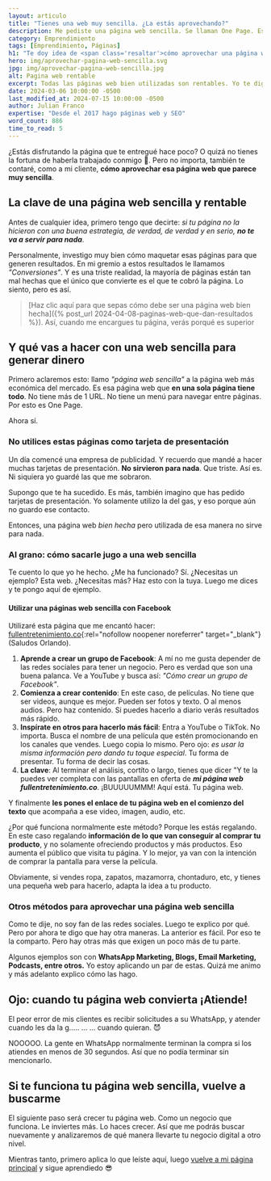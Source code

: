 ```yaml
---
layout: articulo
title: "Tienes una web muy sencilla. ¿La estás aprovechando?"
description: Me pediste una página web sencilla. Se llaman One Page. Es la más sencilla. Pero si no la sabes usar, pierdes tu inversión. ¡Aquí te doy ideas!
category: Emprendimiento
tags: [Emprendimiento, Páginas]
h1: "Te doy idea de <span class='resaltar'>cómo aprovechar una página web sencilla</span>"
hero: img/aprovechar-pagina-web-sencilla.svg
jpg: img/aprovechar-pagina-web-sencilla.jpg
alt: Pagina web rentable
excerpt: Todas las páginas web bien utilizadas son rentables. Yo te digo qué hacer con ella.
date: 2024-03-06 10:00:00 -0500
last_modified_at: 2024-07-15 10:00:00 -0500
author: Julian Franco
expertise: "Desde el 2017 hago páginas web y SEO"
word_count: 886
time_to_read: 5
---
```

¿Estás disfrutando la página que te entregué hace poco? O quizá no tienes la fortuna de haberla trabajado conmigo 🤔. Pero no importa, también te contaré, como a mi cliente, **cómo aprovechar esa página web que parece muy sencilla**.

## La clave de una página web sencilla y rentable

Antes de cualquier idea, primero tengo que decirte: *si tu página no la hicieron con una buena estrategia, de verdad, de verdad y en serio, **no te va a servir para nada***.

Personalmente, investigo muy bien cómo maquetar esas páginas para que generen resultados. En mi gremio a estos resultados le llamamos *"Conversiones"*. Y es una triste realidad, la mayoría de páginas están tan mal hechas que el único que convierte es el que te cobró la página. Lo siento, pero es así.

>[Haz clic aquí para que sepas cómo debe ser una página web bien hecha]({% post_url 2024-04-08-paginas-web-que-dan-resultados %}). Así, cuando me encargues tu página, verás porqué es superior

## Y qué vas a hacer con una web sencilla para generar dinero

Primero aclaremos esto: llamo *"página web sencilla"* a la página web más económica del mercado. Es esa página web que **en una sola página tiene todo**. No tiene más de 1 URL. No tiene un menú para navegar entre páginas. Por esto es One Page.

Ahora sí.

### No utilices estas páginas como tarjeta de presentación

Un día comencé una empresa de publicidad. Y recuerdo que mandé a hacer muchas tarjetas de presentación. **No sirvieron para nada**. Que triste. Así es. Ni siquiera yo guardé las que me sobraron.

Supongo que te ha sucedido. Es más, también imagino que has pedido tarjetas de presentación. Yo solamente utilizo la del gas, y eso porque aún no guardo ese contacto.

Entonces, una página web *bien hecha* pero utilizada de esa manera no sirve para nada.

### Al grano: cómo sacarle jugo a una web sencilla

Te cuento lo que yo he hecho. ¿Me ha funcionado? Sí. ¿Necesitas un ejemplo? Esta web. ¿Necesitas más? Haz esto con la tuya. Luego me dices y te pongo aquí de ejemplo.

#### Utilizar una páginas web sencilla con Facebook

Utilizaré esta página que me encantó hacer: [fullentretenimiento.co](https://fullentretenimiento.co "Página web Full Entrenimiento"){:rel="nofollow noopener noreferrer" target="_blank"} (Saludos Orlando).

1. **Aprende a crear un grupo de Facebook**: A mí no me gusta depender de las redes sociales para tener un negocio. Pero es verdad que son una buena palanca. Ve a YouTube y busca así: *"Cómo crear un grupo de Facebook"*.
2. **Comienza a crear contenido**: En este caso, de películas. No tiene que ser videos, aunque es mejor. Pueden ser fotos y texto. O al menos audios. Pero haz contenido. Si puedes hacerlo a diario verás resultados más rápido.
3. **Inspírate en otros para hacerlo más fácil**: Entra a YouTube o TikTok. No importa. Busca el nombre de una película que estén promocionando en los canales que vendes. Luego copia lo mismo. Pero ojo: *es usar la misma información pero dando tu toque especial*. Tu forma de presentar. Tu forma de decir las cosas.
4. **La clave**: Al terminar el análisis, cortíto o largo, tienes que dicer "Y te la puedes ver completa con las pantallas en oferta de ***mi página web fullentretenimiento.co***. ¡BUUUUUMMM! Aquí está. Tu página web.

Y finalmente **les pones el enlace de tu página web en el comienzo del texto** que acompaña a ese video, imagen, audio, etc.

¿Por qué funciona normalmente este método? Porque les estás regalando. En este caso regalando **información de lo que van conseguir al comprar tu producto**, y no solamente ofreciendo productos y más productos. Eso aumenta el público que visita tu página. Y lo mejor, ya van con la intención de comprar la pantalla para verse la película.

Obviamente, si vendes ropa, zapatos, mazamorra, chontaduro, etc, y tienes una pequeña web para hacerlo, adapta la idea a tu producto.

### Otros métodos para aprovechar una página web sencilla

Como te dije, no soy fan de las redes sociales. Luego te explico por qué. Pero por ahora te digo que hay otra maneras. La anterior es fácil. Por eso te la comparto. Pero hay otras más que exigen un poco más de tu parte.

Algunos ejemplos son con **WhatsApp Marketing, Blogs, Email Marketing, Podcasts, entre otros.** Yo estoy aplicando un par de estas. Quizá me animo y más adelanto explico cómo las hago.

## Ojo: cuando tu página web convierta ¡Atiende!

El peor error de mis clientes es recibir solicitudes a su WhatsApp, y atender cuando les da la g..... ... ... cuando quieran. 😈

NOOOOO. La gente en WhatsApp normalmente terminan la compra si los atiendes en menos de 30 segundos. Así que no podía terminar sin mencionarlo.

## Si te funciona tu página web sencilla, vuelve a buscarme

El siguiente paso será crecer tu página web. Como un negocio que funciona. Le inviertes más. Lo haces crecer. Así que me podrás buscar nuevamente y analizaremos de qué manera llevarte tu negocio digital a otro nivel.

Mientras tanto, primero aplica lo que leíste aquí, luego [vuelve a mi página principal](/) y sigue aprendiedo 😎